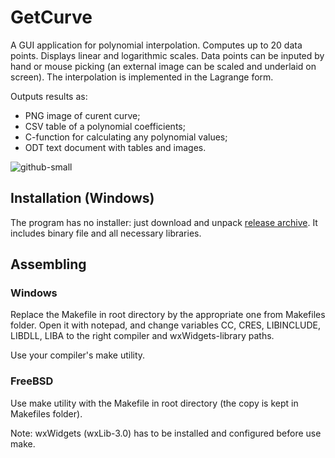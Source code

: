 # GetCurve

A GUI application for polynomial interpolation. Computes up to 20 data points.
Displays linear and logarithmic scales.
Data points can be inputed by hand or mouse picking
(an external image can be scaled and underlaid on screen).
The interpolation is implemented in the Lagrange form.

Outputs results as:
 - PNG image of curent curve;
 - CSV table of a polynomial coefficients;
 - C-function for calculating any polynomial values;
 - ODT text document with tables and images.
 
![github-small](https://user-images.githubusercontent.com/32104993/48665206-a69ea980-eabb-11e8-8816-2b1ab57ff509.png)

## Installation (Windows)
The program has no installer: just download and unpack [release archive](https://github.com/PeterLaptik/GetCurve/releases).
It includes binary file and all necessary libraries.

## Assembling
### Windows
Replace the Makefile in root directory by the appropriate one from Makefiles folder.
Open it with notepad, and change variables CC, CRES, LIBINCLUDE, LIBDLL, LIBA 
to the right compiler and wxWidgets-library paths. 

Use your compiler's make utility.

### FreeBSD
Use make utility with the Makefile in root directory (the copy is kept in Makefiles folder).

Note: wxWidgets (wxLib-3.0) has to be installed and configured before use make.
